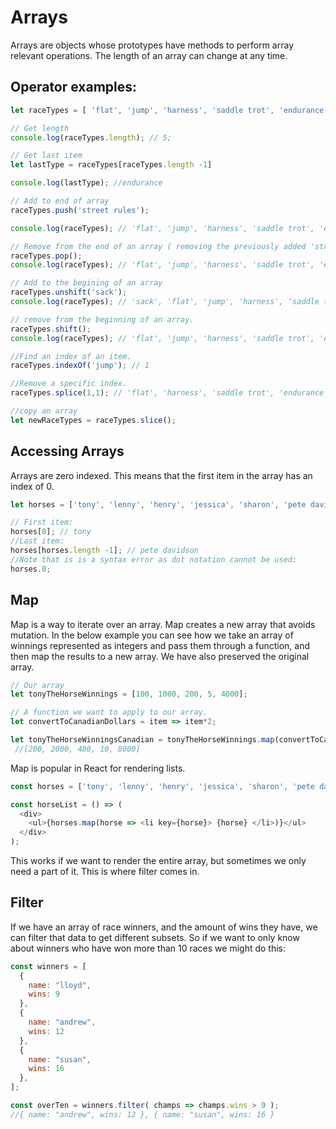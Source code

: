 # Arrays

Arrays are objects whose prototypes have methods to perform array relevant operations. The length of an array can change at any time.

## Operator examples:

```javascript
let raceTypes = [ 'flat', 'jump', 'harness', 'saddle trot', 'endurance' ];

// Get length
console.log(raceTypes.length); // 5;

// Get last item
let lastType = raceTypes[raceTypes.length -1]

console.log(lastType); //endurance

// Add to end of array
raceTypes.push('street rules');

console.log(raceTypes); // 'flat', 'jump', 'harness', 'saddle trot', 'endurance', 'street rules'

// Remove from the end of an array ( removing the previously added 'street rules')
raceTypes.pop();
console.log(raceTypes); // 'flat', 'jump', 'harness', 'saddle trot', 'endurance'

// Add to the begining of an array
raceTypes.unshift('sack');
console.log(raceTypes); // 'sack', 'flat', 'jump', 'harness', 'saddle trot', 'endurance'

// remove from the beginning of an array.
raceTypes.shift();
console.log(raceTypes); // 'flat', 'jump', 'harness', 'saddle trot', 'endurance'

//Find an index of an item.
raceTypes.indexOf('jump'); // 1

//Remove a specific index.
raceTypes.splice(1,1); // 'flat', 'harness', 'saddle trot', 'endurance'

//copy an array
let newRaceTypes = raceTypes.slice();
```

## Accessing Arrays

Arrays are zero indexed. This means that the first item in the array has an index of 0.

```javascript
let horses = ['tony', 'lenny', 'henry', 'jessica', 'sharon', 'pete davidson'];

// First item:
horses[0]; // tony
//Last item:
horses[horses.length -1]; // pete davidson
//Note that is is a syntax error as dot notation cannot be used:
horses.0;
```

## Map

Map is a way to iterate over an array. Map creates a new array that avoids mutation. In the below example you can see how we take an array of winnings represented as integers and pass them through a function, and then map the results to a new array. We have also preserved the original array.

```javascript
// Our array
let tonyTheHorseWinnings = [100, 1000, 200, 5, 4000];

// A function we want to apply to our array.
let convertToCanadianDollars = item => item*2;

let tonyTheHorseWinningsCanadian = tonyTheHorseWinnings.map(convertToCanadianDollars);
 //[200, 2000, 400, 10, 8000]
```

Map is popular in React for rendering lists.

```javascript
const horses = ['tony', 'lenny', 'henry', 'jessica', 'sharon', 'pete davidson'];

const horseList = () => (
  <div>
    <ul>{horses.map(horse => <li key={horse}> {horse} </li>)}</ul>
  </div>
);
```

This works if we want to render the entire array, but sometimes we only need a part of it. This is where filter comes in.

## Filter

If we have an array of race winners, and the amount of wins they have, we can filter that data to get different subsets. So if we want to only know about winners who have won more than 10 races we might do this:

```javascript
const winners = [
  {
    name: "lloyd",
    wins: 9
  },
  {
    name: "andrew",
    wins: 12
  },
  {
    name: "susan",
    wins: 16
  },
];

const overTen = winners.filter( champs => champs.wins > 9 );
//{ name: "andrew", wins: 12 }, { name: "susan", wins: 16 }
```

